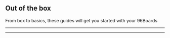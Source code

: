 ## Out of the box

From box to basics, these guides will get you started with your 96Boards

***



***
